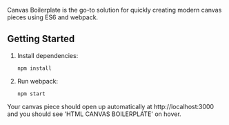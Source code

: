 Canvas Boilerplate is the go-to solution for quickly creating modern canvas pieces using ES6 and webpack.

## Getting Started

1.  Install dependencies:

        npm install

2.  Run webpack:

        npm start

Your canvas piece should open up automatically at http://localhost:3000 and you should see 'HTML CANVAS BOILERPLATE' on hover.
